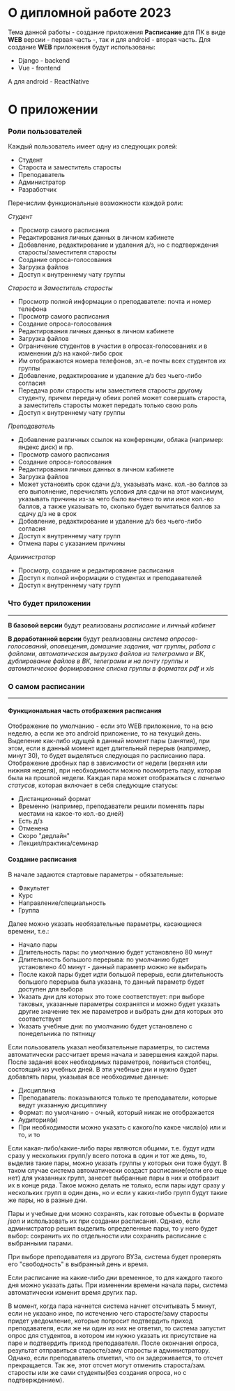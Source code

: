 # О дипломной работе 2023
Тема данной работы - создание приложения **Расписание** для ПК в виде **WEB** версии - первая часть -, так и для android - вторая часть. Для создание **WEB** приложения будут использованы:

 - Django - backend
 - Vue - frontend

А для android - ReactNative
# О приложении
### Роли пользователей
Каждый пользователь имеет одну из следующих ролей:

 - Студент
 - Староста и заместитель старосты
 - Преподаватель
 - Администратор
 - Разработчик
 
 Перечислим функциональные возможности каждой роли:
 
  *Студент*
 - Просмотр самого расписания
 - Редактирования личных данных в личном кабинете
 - Добавление, редактирование и удаления д/з, но с подтверждения старосты/заместителя старосты
 - Создание опроса-голосования
 - Загрузка файлов
 - Доступ к внутреннему чату группы

*Староста* и *Заместитель старосты*
 - Просмотр полной информации о преподавателе: почта и номер телефона
 - Просмотр самого расписания
 - Создание опроса-голосования
 - Редактирования личных данных в личном кабинете
 - Загрузка файлов
 - Ограничение студентов в участии в опросах-голосованиях и в изменении д/з на какой-либо срок
 - Им отображаются номера телефонов, эл.-е почты всех студентов их группы
 - Добавление, редактирование и удаление д/з без чьего-либо согласия
 - Передача роли старосты или заместителя старосты другому студенту, причем передачу обеих ролей может совершать староста, а заместитель старосты может передать только свою роль
 - Доступ к внутреннему чату группы
 
 *Преподаватель*
 - Добавление различных ссылок на конференции, облака (например: яндекс диск) и пр.
 - Просмотр самого расписания
 - Создание опроса-голосования
 - Редактирования личных данных в личном кабинете
 - Загрузка файлов
 - Может установить срок сдачи д/з, указывать макс. кол.-во баллов за его выполнение, перечислять условия для сдачи на этот максимум, указывать причины из-за чего было вычтено то или иное кол.-во баллов, а также указывать то, сколько будет вычитаться баллов за сдачу д/з не в срок
 - Добавление, редактирование и удаление д/з без чьего-либо согласия
 - Доступ к внутреннему чату групп
 - Отмена пары с указанием причины

*Администратор*
 - Просмотр, создание и редактирование расписания
 - Доступ к полной информации о студентах и преподавателей
 - Доступ к внутреннему чату групп

### Что будет приложении
---
**В базовой версии** будут реализованы *расписание* и *личный кабинет*

**В доработанной версии** будут реализованы *система опросов-голосований*, *оповещения*, *домашние задания*, *чат группы*, *работа с файлами*, *автоматическая выгрузка файлов из телеграмма и ВК*, *дублирование файлов в ВК, телеграмм и на почту группы* и *автоматическое формирование списка группы в форматах pdf и xls*
### О самом расписании
---
#### Функциональная часть отображения расписания
Отображение по умолчанию - если это WEB приложение, то на всю неделю, а если же это android приложение, то на текущий день.
Выделение как-либо идущей в данный момент пары (занятия), при этом, если в данный момент идет длительный перерыв (например, минут 30), то будет выделяться следующая по расписанию пара.
Отображение дробных пар в зависимости от недели (верхняя или нижняя неделя), при необходимости можно посмотреть пару, которая была на прошлой недели.
Каждая пара может отображаться с *панелью статусов*, которая включает в себя следующие статусы:
 - Дистанционный формат
 - Временно (например, преподаватели решили поменять пары местами на какое-то кол.-во дней)
 - Есть д/з
 - Отменена
 - Скоро "дедлайн"
 - Лекция/практика/семинар

#### Создание расписания
В начале задаются стартовые параметры - обязательные:
 - Факультет
 - Курс
 - Направление/специальность
 - Группа
 
 Далее можно указать необязательные параметры, касающиеся времени, т.е.:
 - Начало пары
 - Длительность пары: по умолчанию будет установлено 80 минут
 - Длительность большого перерыва: по умолчанию будет установлено 40 минут - данный параметр можно не выбирать
 - После какой пары будет идти большой перерыв, если длительность большого перерыва была указана, то данный параметр будет доступен для выбора
 - Указать дни для которых это тоже соответствует: при выборе таковых, указанные параметры сохранятся и можно будет указать другие значение тех же параметров и выбрать дни для которых это соответствует
 - Указать учебные дни: по умолчанию будет установлено с понедельника по пятницу
 
 Если пользователь указал необязательные параметры, то система автоматически рассчитает время начала и завершения каждой пары.
После задания всех необходимых параметров, появиться столбец, состоящий из учебных дней. В эти учебные дни и нужно будет добавлять пары, указывая все необходимые данные:
 - Дисциплина
 - Преподаватель: показываются только те преподаватели, которые ведут указанную дисциплину
 - Формат: по умолчанию - очный, который никак не отображается
 - Аудитория(и)
 - При необходимости можно указать с какого/по какое числа(о) или и то, и то
 
 Если какая-либо/какие-либо пары являются общими, т.е. будут идти сразу у нескольких групп/у всего потока в один и тот же день, то, выделив такие пары, можно указать группы у которых они тоже будут. В таком случае система автоматически создаст расписание(если его еще нет) для указанных групп, занесет выбранные пары в них и отобразит их в конце ряда. Такое можно делать не только, если пары идут сразу у нескольких групп в один день, но и если у каких-либо групп будут такие же пары, но в разные дни.
 
 Пары и учебные дни можно сохранять, как готовые объекты в формате *json* и использовать их при создании расписания. Однако, если администратор решил выделить определенные пары, то у него будет выбор: сохранить их по отдельности или сохранить расписание с выбранными парами.
 
 При выборе преподавателя из другого ВУЗа, система будет проверять его "свободность"
 в выбранный день и время.
 
 Если расписание на какие-либо дни временное, то для каждого такого дня можно указать даты.
 При изменении времени начала пары, система автоматически изменит время других пар.

В момент, когда пара начнется система начнет отсчитывать 5 минут, если не указано иное, по истечению чего старосте/заму старосты придет уведомление, которые попросит подтвердить приход преподавателя, если же ни один из них не ответил, то система запустит опрос для студентов, в котором им нужно указать их присутствие на паре и подтвердить приход преподавателя. После окончания опроса, результат отправиться старосте/заму старосты и администратору. Однако, если преподаватель отметил, что он задерживается, то отсчет прекращается. Так же, этот отсчет могут отменить староста/зам. старосты или же сами студенты(без создания опроса, но с подтверждением).
